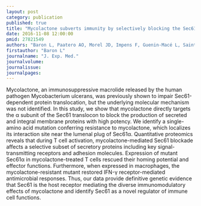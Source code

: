 ```yaml
---
layout: post
category: publication
published: true
title: "Mycolactone subverts immunity by selectively blocking the Sec61 translocon."
date: 2016-11-08 12:00:00
pmid: 27821549
authors: "Baron L, Paatero AO, Morel JD, Impens F, Guenin-Macé L, Saint-Auret S, Blanchard N, Dillmann R, Niang F, Pellegrini S, Taunton J, Paavilainen VO, Demangel C"
firstauthor: "Baron L"
journalname: "J. Exp. Med."
journalvolume: 
journalissue: 
journalpages: 
---
```


Mycolactone, an immunosuppressive macrolide released by the human pathogen Mycobacterium ulcerans, was previously shown to impair Sec61-dependent protein translocation, but the underlying molecular mechanism was not identified. In this study, we show that mycolactone directly targets the α subunit of the Sec61 translocon to block the production of secreted and integral membrane proteins with high potency. We identify a single-amino acid mutation conferring resistance to mycolactone, which localizes its interaction site near the lumenal plug of Sec61α. Quantitative proteomics reveals that during T cell activation, mycolactone-mediated Sec61 blockade affects a selective subset of secretory proteins including key signal-transmitting receptors and adhesion molecules. Expression of mutant Sec61α in mycolactone-treated T cells rescued their homing potential and effector functions. Furthermore, when expressed in macrophages, the mycolactone-resistant mutant restored IFN-γ receptor-mediated antimicrobial responses. Thus, our data provide definitive genetic evidence that Sec61 is the host receptor mediating the diverse immunomodulatory effects of mycolactone and identify Sec61 as a novel regulator of immune cell functions.

